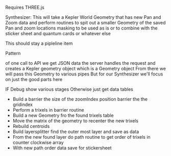 

Requires THREE.js

Synthesizer:
This will take a Kepler World Geometry that has new Pan and Zoom data 
and perform routines to spit out a smaller Geometry of the saved Pan and zoom
locations masking to be used as is or to combine with
the sticker sheet and quantum cards or whatever else

This should stay a pipleline item

Pattern

of one call to API
we get JSON data
the server handles the request and creates a Kepler geometry object
	which is a Geometry object
From there we will pass this Geometry to various pipes
But for our Synthesizer we'll focus on just the good parts here

IF Debug show various stages
Otherwise just get data tables

- Build a barrier the size of the zoomIndex
		position barrier the the gridindex 
- Perform a trixels in barrier routine
- Build a new Geometry fro the found trixels table
- Move the matrix of the geometry to recenter the new trixels
- Rebuild centroids
- Build layersplitter
		find the outer most layer and save as data
- From the new found layer do path routine to get order of
		trixels in counter clockwise array
- With new path order data save for stickersheet



